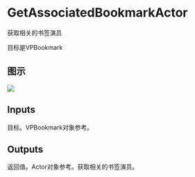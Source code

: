 # GetAssociatedBookmarkActor

获取相关的书签演员

目标是VPBookmark

## 图示

![]($-20221218-18120471.png)

## Inputs

目标。VPBookmark对象参考。 

## Outputs

返回值。Actor对象参考。获取相关的书签演员。
